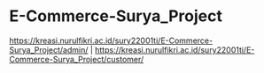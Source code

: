 # E-Commerce-Surya_Project
https://kreasi.nurulfikri.ac.id/sury22001ti/E-Commerce-Surya_Project/admin/ | https://kreasi.nurulfikri.ac.id/sury22001ti/E-Commerce-Surya_Project/customer/
